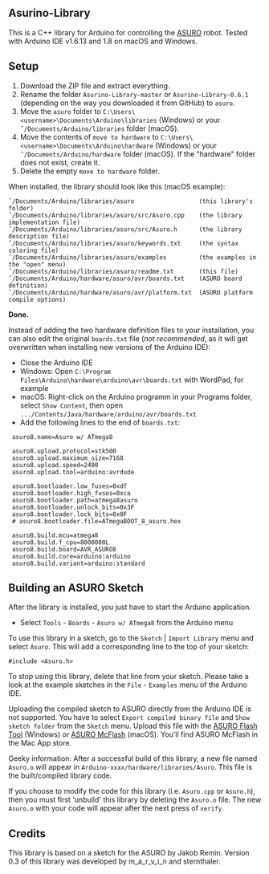 ## Asurino-Library

This is a C++ library for Arduino for controlling the [ASURO](http://www.arexx.nl/arexx.php?cmd=goto&cparam=p_asuro) robot.
Tested with Arduino IDE v1.6.13 and 1.8 on macOS and Windows.

## Setup

1. Download the ZIP file and extract everything.
2. Rename the folder `Asurino-Library-master` or `Asurino-Library-0.6.1` (depending on 
the way you downloaded it from GitHub) to `asuro`.
3. Move the `asuro` folder to `C:\Users\<username>\Documents\Arduino\libraries` (Windows) 
  or your `˜/Documents/Arduino/libraries` folder (macOS).
4. Move the contents of `move to hardware` to `C:\Users\<username>\Documents\Arduino\hardware` 
  (Windows) or your `˜/Documents/Arduino/hardware` folder (macOS). If the "hardware"
  folder does not exist, create it.
5. Delete the empty `move to hardware` folder.

When installed, the library should look like this (macOS example):

```
˜/Documents/Arduino/libraries/asuro                  (this library's folder)
˜/Documents/Arduino/libraries/asuro/src/Asuro.cpp    (the library implementation file)
˜/Documents/Arduino/libraries/asuro/src/Asuro.h      (the library description file)
˜/Documents/Arduino/libraries/asuro/keywords.txt     (the syntax coloring file)
˜/Documents/Arduino/libraries/asuro/examples         (the examples in the "open" menu)
˜/Documents/Arduino/libraries/asuro/readme.txt       (this file)
˜/Documents/Arduino/hardware/asuro/avr/boards.txt    (ASURO board definition)
˜/Documents/Arduino/hardware/asuro/avr/platform.txt  (ASURO platform compile options)
```

**Done.**

Instead of adding the two hardware definition files to your installation, you can also 
edit the original `boards.txt` file (*not recommended*, as it will get overwritten when
installing new versions of the Arduino IDE):

- Close the Arduino IDE
- Windows: Open `C:\Program Files\Arduino\hardware\arduino\avr\boards.txt` with
  WordPad, for example
- macOS: Right-click on the Arduino programm in your Programs folder, select
  `Show Content`, then open `.../Contents/Java/hardware/arduino/avr/boards.txt`
- Add the following lines to the end of `boards.txt`:

```
 asuro8.name=Asuro w/ ATmega8
 
 asuro8.upload.protocol=stk500
 asuro8.upload.maximum_size=7168
 asuro8.upload.speed=2400
 asuro8.upload.tool=arduino:avrdude
 
 asuro8.bootloader.low_fuses=0xdf
 asuro8.bootloader.high_fuses=0xca
 asuro8.bootloader.path=atmega8asuro
 asuro8.bootloader.unlock_bits=0x3F
 asuro8.bootloader.lock_bits=0x0F
 # asuro8.bootloader.file=ATmegaBOOT_8_asuro.hex
 
 asuro8.build.mcu=atmega8
 asuro8.build.f_cpu=8000000L
 asuro8.build.board=AVR_ASURO8
 asuro8.build.core=arduino:arduino
 asuro8.build.variant=arduino:standard
``` 
 
## Building an ASURO Sketch

After the library is installed, you just have to start the Arduino application.

- Select `Tools` - `Boards` - `Asuro w/ ATmega8` from the Arduino menu

To use this library in a sketch, go to the `Sketch` | `Import Library` menu and
select `Asuro`.  This will add a corresponding line to the top of your sketch:

`#include <Asuro.h>`

To stop using this library, delete that line from your sketch. Please take a look at the 
example sketches in the `File` - `Examples` menu of the Arduino IDE.

Uploading the compiled sketch to ASURO directly from the Arduino IDE is not
supported. You have to select `Export compiled binary file` and `Show sketch folder` 
from the `Sketch` menu. Upload this file with the [ASURO Flash Tool](http://www.arexx.com/downloads/asuro/ASURO_flash_v155.zip) (Windows)
or [ASURO McFlash](https://itunes.apple.com/app/asuro-mcflash/id982784471?mt=12) (macOS). 
You'll find ASURO McFlash in the Mac App store.

Geeky information:
After a successful build of this library, a new file named `Asuro.o` will appear
in `Arduino-xxxx/hardware/libraries/Asuro`. This file is the built/compiled library
code.

If you choose to modify the code for this library (i.e. `Asuro.cpp` or `Asuro.h`),
then you must first 'unbuild' this library by deleting the `Asuro.o` file. The
new `Asuro.o` with your code will appear after the next press of `verify`.
 
## Credits
 
This library is based on a sketch for the ASURO by Jakob Remin.
Version 0.3 of this library was developed by m_a_r_v_i_n and sternthaler.
 

